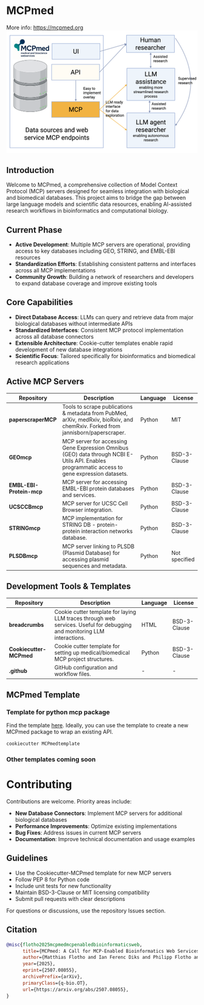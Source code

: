 # MCPmed
More info: https://mcpmed.org
![Graphical Abstract](./graphical%20abstract.png)

## Introduction
Welcome to MCPmed, a comprehensive collection of Model Context Protocol (MCP) servers designed for seamless integration with biological and biomedical databases. This project aims to bridge the gap between large language models and scientific data resources, enabling AI-assisted research workflows in bioinformatics and computational biology.

## Current Phase
* **Active Development**: Multiple MCP servers are operational, providing access to key databases including GEO, STRING, and EMBL-EBI resources
* **Standardization Efforts**: Establishing consistent patterns and interfaces across all MCP implementations
* **Community Growth**: Building a network of researchers and developers to expand database coverage and improve existing tools

## Core Capabilities
* **Direct Database Access**: LLMs can query and retrieve data from major biological databases without intermediate APIs
* **Standardized Interfaces**: Consistent MCP protocol implementation across all database connectors
* **Extensible Architecture**: Cookie-cutter templates enable rapid development of new database integrations
* **Scientific Focus**: Tailored specifically for bioinformatics and biomedical research applications

## Active MCP Servers

| Repository | Description | Language | License |
|------------|-------------|----------|---------|
| **paperscraperMCP** | Tools to scrape publications & metadata from PubMed, arXiv, medRxiv, bioRxiv, and chemRxiv. Forked from jannisborn/paperscraper. | Python | MIT |
| **GEOmcp** | MCP server for accessing Gene Expression Omnibus (GEO) data through NCBI E-Utils API. Enables programmatic access to gene expression datasets. | Python | BSD-3-Clause |
| **EMBL-EBI-Protein-mcp** | MCP server for accessing EMBL-EBI protein databases and services. | Python | BSD-3-Clause |
| **UCSCCBmcp** | MCP server for UCSC Cell Browser integration. | Python | BSD-3-Clause |
| **STRINGmcp** | MCP implementation for STRING DB - protein-protein interaction networks database. | Python | BSD-3-Clause |
| **PLSDBmcp** | MCP server linking to PLSDB (Plasmid Database) for accessing plasmid sequences and metadata. | Python | Not specified |

## Development Tools & Templates

| Repository | Description | Language | License |
|------------|-------------|----------|---------|
| **breadcrumbs** | Cookie cutter template for laying LLM traces through web services. Useful for debugging and monitoring LLM interactions. | HTML | BSD-3-Clause |
| **Cookiecutter-MCPmed** | Cookie cutter template for setting up medical/biomedical MCP project structures. | Python | BSD-3-Clause |
| **.github** | GitHub configuration and workflow files. | - | - |
## MCPmed Template

### Template for python mcp package
Find the template [here](https://github.com/MCPmed/Cookiecutter-MCPmed).
Ideally, you can use the template to create a new MCPmed package to wrap an existing API.
```bash
cookiecutter MCPmedtemplate
```

### Other templates coming soon

# Contributing

Contributions are welcome. Priority areas include:

- **New Database Connectors**: Implement MCP servers for additional biological databases
- **Performance Improvements**: Optimize existing implementations
- **Bug Fixes**: Address issues in current MCP servers
- **Documentation**: Improve technical documentation and usage examples


## Guidelines

- Use the Cookiecutter-MCPmed template for new MCP servers
- Follow PEP 8 for Python code
- Include unit tests for new functionality
- Maintain BSD-3-Clause or MIT licensing compatibility
- Submit pull requests with clear descriptions

For questions or discussions, use the repository Issues section.


## Citation
```bibtex
@misc{flotho2025mcpmedmcpenabledbioinformaticsweb,
      title={MCPmed: A Call for MCP-Enabled Bioinformatics Web Services for LLM-Driven Discovery}, 
      author={Matthias Flotho and Ian Ferenc Diks and Philipp Flotho and Leidy-Alejandra G. Molano and Pascal Hirsch and Andreas Keller},
      year={2025},
      eprint={2507.08055},
      archivePrefix={arXiv},
      primaryClass={q-bio.OT},
      url={https://arxiv.org/abs/2507.08055}, 
}
```
